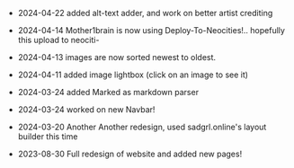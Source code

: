 - 2024-04-22 added alt-text adder, and work on better artist crediting

- 2024-04-14 Mother1brain is now using Deploy-To-Neocities!.. hopefully this upload to neociti-

- 2024-04-13 images are now sorted newest to oldest.

- 2024-04-11 added image lightbox (click on an image to see it)

- 2024-03-24 added Marked as markdown parser

- 2024-03-24 
worked on new Navbar!

- 2024-03-20
Another Another redesign, used sadgrl.online's layout builder this time

- 2023-08-30 
Full redesign of website and added new pages!
